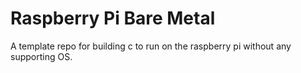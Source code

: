 # Raspberry Pi Bare Metal

A template repo for building c to run on the raspberry pi without any supporting OS.